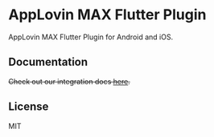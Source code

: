 # AppLovin MAX Flutter Plugin

AppLovin MAX Flutter Plugin for Android and iOS.

## Documentation
~~Check out our integration docs [here](https://dash.applovin.com/documentation/mediation/flutter/getting-started/integration).~~

## License
MIT

